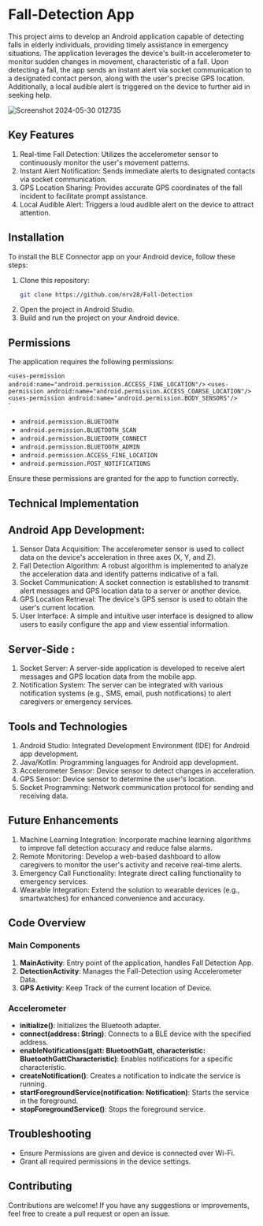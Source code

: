 # Fall-Detection App

This project aims to develop an Android application capable of detecting falls in elderly 
individuals, providing timely assistance in emergency situations. The application leverages 
the device's built-in accelerometer to monitor sudden changes in movement, characteristic 
of a fall. Upon detecting a fall, the app sends an instant alert via socket communication to a 
designated contact person, along with the user's precise GPS location. Additionally, a local 
audible alert is triggered on the device to further aid in seeking help. 

![Screenshot 2024-05-30 012735](https://github.com/lovepathak1224/BLE/assets/155883684/25e68d23-4e75-4fe3-87ca-2d22efd81cb9)


## Key Features 

1. Real-time Fall Detection: Utilizes the accelerometer sensor to continuously monitor the 
user's movement patterns. 
2. Instant Alert Notification: Sends immediate alerts to designated contacts via socket 
communication. 
3. GPS Location Sharing: Provides accurate GPS coordinates of the fall incident to facilitate 
prompt assistance. 
4. Local Audible Alert: Triggers a loud audible alert on the device to attract attention. 

## Installation

To install the BLE Connector app on your Android device, follow these steps:

1. Clone this repository:
    ```sh
    git clone https://github.com/nrv28/Fall-Detection
    ```
2. Open the project in Android Studio.
3. Build and run the project on your Android device.

## Permissions

The application requires the following permissions:

`<uses-permission android:name="android.permission.ACCESS_FINE_LOCATION"/>`
`<uses-permission android:name="android.permission.ACCESS_COARSE_LOCATION"/>`
`<uses-permission android:name="android.permission.BODY_SENSORS"/>
`<uses-permission android:name="android.permission.VIBRATE"/>`
`<uses-permission android:name="android.permission.INTERNET"/>`
`<uses-permission android:name="android.permission.WAKE_LOCK"/>`
`<uses-feature android:name="android.hardware.sensor.accelerometer"/>`
`<uses-permission android:name="android.permission.ACTIVITY_RECOGNITION"/>`
`<uses-permission android:name="android.permission.CALL_PHONE"/>`
`<uses-feature android:name="android.hardware.telephony" android:required="false"/>`
`<uses-feature android:name="android.hardware.camera.flash" android:required="false"/>`

- `android.permission.BLUETOOTH`
- `android.permission.BLUETOOTH_SCAN`
- `android.permission.BLUETOOTH_CONNECT`
- `android.permission.BLUETOOTH_ADMIN`
- `android.permission.ACCESS_FINE_LOCATION`
- `android.permission.POST_NOTIFICATIONS`

Ensure these permissions are granted for the app to function correctly.

## Technical Implementation 

## Android App Development:

1. Sensor Data Acquisition: The accelerometer sensor is used to collect data on the device's 
acceleration in three axes (X, Y, and Z). 
2. Fall Detection Algorithm: A robust algorithm is implemented to analyze the acceleration 
data and identify patterns indicative of a fall. 
3. Socket Communication: A socket connection is established to transmit alert messages and 
GPS location data to a server or another device. 
4. GPS Location Retrieval: The device's GPS sensor is used to obtain the user's current 
location. 
5. User Interface: A simple and intuitive user interface is designed to allow users to easily 
configure the app and view essential information. 


## Server-Side : 
1. Socket Server: A server-side application is developed to receive alert messages and GPS 
location data from the mobile app. 
2. Notification System: The server can be integrated with various notification systems (e.g., 
SMS, email, push notifications) to alert caregivers or emergency services.


## Tools and Technologies  

1. Android Studio: Integrated Development Environment (IDE) for Android app 
development. 
2. Java/Kotlin: Programming languages for Android app development. 
3. Accelerometer Sensor: Device sensor to detect changes in acceleration. 
4. GPS Sensor: Device sensor to determine the user's location. 
5. Socket Programming: Network communication protocol for sending and receiving data.

   
## Future Enhancements 

1. Machine Learning Integration: Incorporate machine learning algorithms to improve fall 
detection accuracy and reduce false alarms. 
2. Remote Monitoring: Develop a web-based dashboard to allow caregivers to monitor the 
user's activity and receive real-time alerts. 
3. Emergency Call Functionality: Integrate direct calling functionality to emergency services. 
4. Wearable Integration: Extend the solution to wearable devices (e.g., smartwatches) for 
enhanced convenience and accuracy.
## Code Overview

### Main Components

1. **MainActivity**: Entry point of the application, handles Fall Detection App.
2. **DetectionActivity**: Manages the Fall-Detection using Accelerometer Data.
3. **GPS Activity**: Keep Track of the current location of Device.

### Accelerometer

- **initialize()**: Initializes the Bluetooth adapter.
- **connect(address: String)**: Connects to a BLE device with the specified address.
- **enableNotifications(gatt: BluetoothGatt, characteristic: BluetoothGattCharacteristic)**: Enables notifications for a specific characteristic.
- **createNotification()**: Creates a notification to indicate the service is running.
- **startForegroundService(notification: Notification)**: Starts the service in the foreground.
- **stopForegroundService()**: Stops the foreground service.

## Troubleshooting

- Ensure Permissions are given and device is connected over Wi-Fi.
- Grant all required permissions in the device settings.


## Contributing

Contributions are welcome! If you have any suggestions or improvements, feel free to create a pull request or open an issue.
